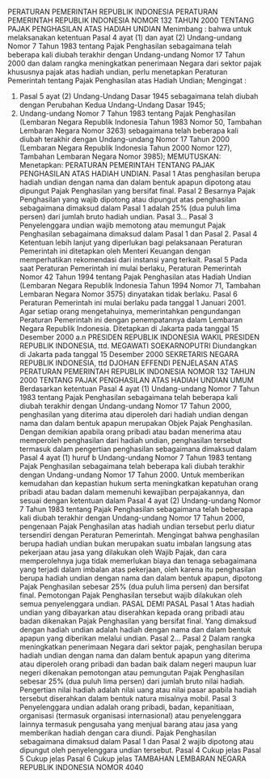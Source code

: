  PERATURAN PEMERINTAH REPUBLIK INDONESIA PERATURAN PEMERINTAH REPUBLIK INDONESIA NOMOR 132 TAHUN 2000 TENTANG PAJAK PENGHASILAN ATAS HADIAH UNDIAN
Menimbang :
 bahwa untuk melaksanakan ketentuan Pasal 4 ayat (1) dan ayat (2) Undang-undang Nomor 7 Tahun 1983 tentang Pajak Penghasilan sebagaimana telah beberapa kali diubah terakhir dengan Undang-undang Nomor 17 Tahun 2000 dan dalam rangka meningkatkan penerimaan Negara dari sektor pajak khususnya pajak atas hadiah undian, perlu menetapkan Peraturan Pemerintah tentang Pajak Penghasilan atas Hadiah Undian;
Mengingat :

1. Pasal 5 ayat (2) Undang-Undang Dasar 1945 sebagaimana telah diubah dengan Perubahan Kedua Undang-Undang Dasar 1945;
2. Undang-undang Nomor 7 Tahun 1983 tentang Pajak Penghasilan (Lembaran Negara Republik Indonesia Tahun 1983 Nomor 50, Tambahan Lembaran Negara Nomor 3263) sebagaimana telah beberapa kali diubah terakhir dengan Undang-undang Nomor 17 Tahun 2000 (Lembaran Negara Republik Indonesia Tahun 2000 Nomor 127), Tambahan Lembaran Negara Nomor 3985);
MEMUTUSKAN:
 Menetapkan: PERATURAN PEMERINTAH TENTANG PAJAK PENGHASILAN ATAS HADIAH UNDIAN.
Pasal 1
Atas penghasilan berupa hadiah undian dengan nama dan dalam bentuk apapun dipotong atau dipungut Pajak Penghasilan yang bersifat final.
Pasal 2
Besarnya Pajak Penghasilan yang wajib dipotong atau dipungut atas penghasilan sebagaimana dimaksud dalam Pasal 1 adalah 25% (dua puluh lima persen) dari jumlah bruto hadiah undian. Pasal 3...
Pasal 3
Penyelenggara undian wajib memotong atau memungut Pajak Penghasilan sebagaimana dimaksud dalam Pasal 1 dan Pasal 2.
Pasal 4
Ketentuan lebih lanjut yang diperlukan bagi pelaksanaan Peraturan Pemerintah ini ditetapkan oleh Menteri Keuangan dengan memperhatikan rekomendasi dari instansi yang terkait.
Pasal 5
Pada saat Peraturan Pemerintah ini mulai berlaku, Peraturan Pemerintah Nomor 42 Tahun 1994 tentang Pajak Penghasilan atas Hadiah Undian (Lembaran Negara Republik Indonesia Tahun 1994 Nomor 71, Tambahan Lembaran Negara Nomor 3575) dinyatakan tidak berlaku.
Pasal 6
Peraturan Pemerintah ini mulai berlaku pada tanggal 1 Januari 2001.
Agar setiap orang mengetahuinya, memerintahkan pengundangan Peraturan Pemerintah ini dengan penempatannya dalam Lembaran Negara Republik Indonesia. Ditetapkan di Jakarta pada tanggal 15 Desember 2000 a.n PRESIDEN REPUBLIK INDONESIA WAKIL PRESIDEN REPUBLIK INDONESIA, ttd. MEGAWATI SOEKARNOPUTRI Diundangkan di Jakarta pada tanggal 15 Desember 2000 SEKRETARIS NEGARA REPUBLIK INDONESIA, ttd DJOHAN EFFENDI PENJELASAN ATAS PERATURAN PEMERINTAH REPUBLIK INDONESIA NOMOR 132 TAHUN 2000 TENTANG PAJAK PENGHASILAN ATAS HADIAH UNDIAN UMUM Berdasarkan ketentuan Pasal 4 ayat (1) Undang-undang Nomor 7 Tahun 1983 tentang Pajak Penghasilan sebagaimana telah beberapa kali diubah terakhir dengan Undang-undang Nomor 17 Tahun 2000, penghasilan yang diterima atau diperoleh dari hadiah undian dengan nama dan dalam bentuk apapun merupakan Objek Pajak Penghasilan. Dengan demikian apabila orang pribadi atau badan menerima atau memperoleh penghasilan dari hadiah undian, penghasilan tersebut termasuk dalam pengertian penghasilan sebagaimana dimaksud dalam Pasal 4 ayat (1) huruf b Undang-undang Nomor 7 Tahun 1983 tentang Pajak Penghasilan sebagaimana telah beberapa kali diubah terakhir dengan Undang-undang Nomor 17 Tahun 2000. Untuk memberikan kemudahan dan kepastian hukum serta meningkatkan kepatuhan orang pribadi atau badan dalam memenuhi kewajiban perpajakannya, dan sesuai dengan ketentuan dalam Pasal 4 ayat (2) Undang-undang Nomor 7 Tahun 1983 tentang Pajak Penghasilan sebagaimana telah beberapa kali diubah terakhir dengan Undang-undang Nomor 17 Tahun 2000, pengenaan Pajak Penghasilan atas hadiah undian tersebut perlu diatur tersendiri dengan Peraturan Pemerintah. Mengingat bahwa penghasilan berupa hadiah undian bukan merupakan suatu imbalan langsung atas pekerjaan atau jasa yang dilakukan oleh Wajib Pajak, dan cara memperolehnya juga tidak memerlukan biaya dan tenaga sebagaimana yang terjadi dalam imbalan atas pekerjaan, oleh karena itu penghasilan berupa hadiah undian dengan nama dan dalam bentuk apapun, dipotong Pajak Penghasilan sebesar 25% (dua puluh lima persen) dan bersifat final. Pemotongan Pajak Penghasilan tersebut wajib dilakukan oleh semua penyelenggara undian. PASAL DEMI PASAL
Pasal 1
Atas hadiah undian yang dibayarkan atau diserahkan kepada orang pribadi atau badan dikenakan Pajak Penghasilan yang bersifat final. Yang dimaksud dengan hadiah undian adalah hadiah dengan nama dan dalam bentuk apapun yang diberikan melalui undian. Pasal 2...
Pasal 2
Dalam rangka meningkatkan penerimaan Negara dari sektor pajak, penghasilan berupa hadiah undian dengan nama dan dalam bentuk apapun yang diterima atau diperoleh orang pribadi dan badan baik dalam negeri maupun luar negeri dikenakan pemotongan atau pemungutan Pajak Penghasilan sebesar 25% (dua puluh lima persen) dari jumlah bruto nilai hadiah. Pengertian nilai hadiah adalah nilai uang atau nilai pasar apabila hadiah tersebut diserahkan dalam bentuk natura misalnya mobil.
Pasal 3
Penyelenggara undian adalah orang pribadi, badan, kepanitiaan, organisasi (termasuk organisasi internasional) atau penyelenggara lainnya termasuk pengusaha yang menjual barang atau jasa yang memberikan hadiah dengan cara diundi. Pajak Penghasilan sebagaimana dimaksud dalam Pasal 1 dan Pasal 2 wajib dipotong atau dipungut oleh penyelenggara undian tersebut.
Pasal 4
Cukup jelas
Pasal 5
Cukup jelas
Pasal 6
Cukup jelas TAMBAHAN LEMBARAN NEGARA REPUBLIK INDONESIA NOMOR 4040